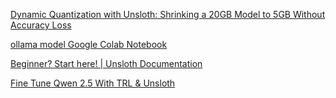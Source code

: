 
[Dynamic Quantization with Unsloth: Shrinking a 20GB Model to 5GB Without Accuracy Loss](https://www.youtube.com/watch?v=wKZ_JHEtpF4)

[ollama model  Google Colab Notebook](https://colab.research.google.com/github/unslothai/notebooks/blob/main/nb/Llama3_(8B)-Ollama.ipynb#scrollTo=rkp0uMrNpYaW)

[Beginner? Start here! | Unsloth Documentation](https://docs.unsloth.ai/get-started/beginner-start-here)

[Fine Tune Qwen 2.5 With TRL & Unsloth](https://www.youtube.com/watch?v=iPoxDPhAeK0)